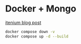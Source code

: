 Docker + Mongo
==============

[itenium blog post](https://itenium.be/blog/docker/docker-mongo/)

```sh
docker compose down -v
docker compose up -d --build
```
